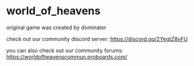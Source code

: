 # world_of_heavens

 original game was created by dominator
 
check out our community discord server: https://discord.gg/2YegtZ8yFU

you can also check out our community forums: https://worldofheavenscommun.proboards.com/
